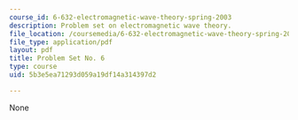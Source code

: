 ```yaml
---
course_id: 6-632-electromagnetic-wave-theory-spring-2003
description: Problem set on electromagnetic wave theory.
file_location: /coursemedia/6-632-electromagnetic-wave-theory-spring-2003/5b3e5ea71293d059a19df14a314397d2_ps6.pdf
file_type: application/pdf
layout: pdf
title: Problem Set No. 6
type: course
uid: 5b3e5ea71293d059a19df14a314397d2

---
```

None